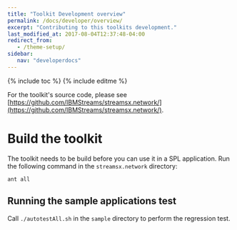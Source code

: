 ```yaml
---
title: "Toolkit Development overview"
permalink: /docs/developer/overview/
excerpt: "Contributing to this toolkits development."
last_modified_at: 2017-08-04T12:37:48-04:00
redirect_from:
   - /theme-setup/
sidebar:
   nav: "developerdocs"
---
```

{% include toc %}
{% include editme %}

For the toolkit's source code, please see [https://github.com/IBMStreams/streamsx.network/](https://github.com/IBMStreams/streamsx.network/).

# Build the toolkit

The toolkit needs to be build before you can use it in a SPL application.
Run the following command in the `streamsx.network` directory:

    ant all


## Running the sample applications test

Call `./autotestAll.sh` in the `sample` directory to perform the regression test.

